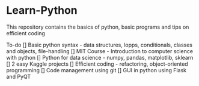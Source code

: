 # Learn-Python
This repository contains the basics of python, basic programs and tips on efficient coding

To-do 
[] Basic python syntax - data structures, lopps, conditionals, classes and objects, file-handling
[] MIT Course - Introduction to computer science with python
[] Python for data science - numpy, pandas, matplotlib, sklearn
[] 2 easy Kaggle projects
[] Efficient coding - refactoring, object-oriented programming
[] Code management using git 
[] GUI in python using Flask and PyQT


